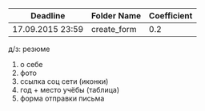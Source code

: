 ﻿Deadline         | Folder Name    | Coefficient
-----------------|----------------|---------------
17.09.2015 23:59 | create_form    | 0.2

д/з: резюме
 1. о себе
 2. фото
 3. ссылка соц сети (иконки)
 4. год + место учёбы (таблица)
 5. форма отправки письма
